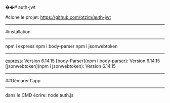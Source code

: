 ��# auth-jwt

#clone le projet: https://github.com/otzim/auth-jwt
****
#installation
****
npm i express
npm i body-parser
npm i jsonwebtoken
****
[express](npmjs.com/package/express): Version 6.14.15
[body-Parser](npm i body-parser): Version 6.14.15
[jsonwebtoken](npm i jsonwebtoken): Version 6.14.15
****
##Démarer l'app
****
dans le CMD écrire: node auth.js


